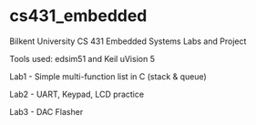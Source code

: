 # cs431_embedded
Bilkent University CS 431 Embedded Systems Labs and Project

Tools used: edsim51 and Keil uVision 5

Lab1 - Simple multi-function list in C (stack & queue)

Lab2 - UART, Keypad, LCD practice

Lab3 - DAC Flasher

